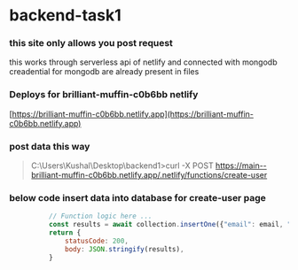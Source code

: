 # backend-task1

### this site only allows you post request

this works through serverless api of netlify and connected with mongodb creadential for mongodb are already present in files


### Deploys for brilliant-muffin-c0b6bb netlify
[https://brilliant-muffin-c0b6bb.netlify.app](https://brilliant-muffin-c0b6bb.netlify.app)

### post data this way
> C:\Users\Kushal\Desktop\backend1>curl -X POST https://main--brilliant-muffin-c0b6bb.netlify.app/.netlify/functions/create-user

### below code insert data into database for create-user page
```javascript
          // Function logic here ...
          const results = await collection.insertOne({"email": email, "password": password, "fullname": fullName});
          return {
              statusCode: 200,
              body: JSON.stringify(results),
          }
```
